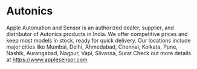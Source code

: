 # Autonics
Apple Automation and Sensor is an authorized dealer, supplier, and distributor of Autonics products in India. We offer competitive prices and keep most models in stock, ready for quick delivery. Our locations include major cities like Mumbai, Delhi, Ahmedabad, Chennai, Kolkata, Pune, Nashik, Aurangabad, Nagpur, Vapi, Silvassa, Surat
Check out more details at https://www.applesensor.com
